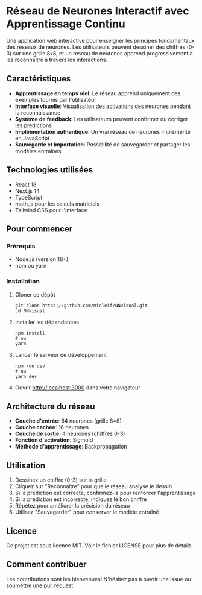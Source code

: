 # Réseau de Neurones Interactif avec Apprentissage Continu

Une application web interactive pour enseigner les principes fondamentaux des réseaux de neurones. Les utilisateurs peuvent dessiner des chiffres (0-3) sur une grille 8x8, et un réseau de neurones apprend progressivement à les reconnaître à travers les interactions.

## Caractéristiques

- **Apprentissage en temps réel**: Le réseau apprend uniquement des exemples fournis par l'utilisateur
- **Interface visuelle**: Visualisation des activations des neurones pendant la reconnaissance
- **Système de feedback**: Les utilisateurs peuvent confirmer ou corriger les prédictions
- **Implémentation authentique**: Un vrai réseau de neurones implémenté en JavaScript
- **Sauvegarde et importation**: Possibilité de sauvegarder et partager les modèles entraînés

## Technologies utilisées

- React 18
- Next.js 14
- TypeScript
- math.js pour les calculs matriciels
- Tailwind CSS pour l'interface

## Pour commencer

### Prérequis

- Node.js (version 18+)
- npm ou yarn

### Installation

1. Cloner ce dépôt
   ```
   git clone https://github.com/mieleif/NNvisual.git
   cd NNvisual
   ```

2. Installer les dépendances
   ```
   npm install
   # ou
   yarn
   ```

3. Lancer le serveur de développement
   ```
   npm run dev
   # ou
   yarn dev
   ```

4. Ouvrir [http://localhost:3000](http://localhost:3000) dans votre navigateur

## Architecture du réseau

- **Couche d'entrée**: 64 neurones (grille 8×8)
- **Couche cachée**: 16 neurones
- **Couche de sortie**: 4 neurones (chiffres 0-3)
- **Fonction d'activation**: Sigmoid
- **Méthode d'apprentissage**: Backpropagation

## Utilisation

1. Dessinez un chiffre (0-3) sur la grille
2. Cliquez sur "Reconnaître" pour que le réseau analyse le dessin
3. Si la prédiction est correcte, confirmez-la pour renforcer l'apprentissage
4. Si la prédiction est incorrecte, indiquez le bon chiffre
5. Répétez pour améliorer la précision du réseau
6. Utilisez "Sauvegarder" pour conserver le modèle entraîné

## Licence

Ce projet est sous licence MIT. Voir le fichier LICENSE pour plus de détails.

## Comment contribuer

Les contributions sont les bienvenues! N'hésitez pas à ouvrir une issue ou soumettre une pull request.
